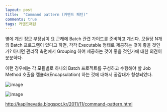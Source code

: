 ```yaml
---
layout: post
title:  "Command pattern (커맨드 패턴)"
comments: true
tags: 커맨드패턴
---
```


옆에 계신 정모 부장님이 요 근래에 Batch 관련 가이드를 준비하고 계신다. 모듈당 N개의 Batch 프로그램이 있다고 하면, 각각 Executable 형태로 제공하는 것이 좋을 것인가? 아니면 관리적 측면에서 Grouping 하여 제공하는 것이 좋을 것인가에 대한 의견이 분분하다.

이런 경우에는 각 모듈별로 하나의 Batch 프로젝트를 구성하고 수행해야 할 Job Method 호출을 캡슐화(Encapsulation) 하는 것에 대해서 공감대가 형성되었다.

![image](https://user-images.githubusercontent.com/111643/115677463-75f98300-a38b-11eb-9328-ad8237494526.png)

![image](https://user-images.githubusercontent.com/111643/115677483-7a25a080-a38b-11eb-86b4-5b39e17c864c.png)

http://kapilnevatia.blogspot.kr/2011/11/command-pattern.html
